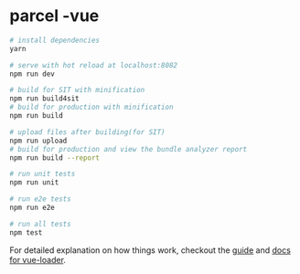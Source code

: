 
# parcel -vue

``` bash
# install dependencies
yarn

# serve with hot reload at localhost:8082
npm run dev

# build for SIT with minification
npm run build4sit
# build for production with minification
npm run build

# upload files after building(for SIT)
npm run upload
# build for production and view the bundle analyzer report
npm run build --report

# run unit tests
npm run unit

# run e2e tests
npm run e2e

# run all tests
npm test
```

For detailed explanation on how things work, checkout the [guide](http://vuejs-templates.github.io/webpack/) and [docs for vue-loader](http://vuejs.github.io/vue-loader).
